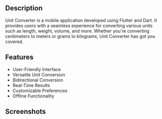 ## Description
Unit Converter is a mobile application developed using Flutter and Dart. It provides users with a seamless experience for converting various units such as length, weight, volume, and more. Whether you're converting centimeters to meters or grams to kilograms, Unit Converter has got you covered.

## Features
- User-Friendly Interface
- Versatile Unit Conversion
- Bidirectional Conversion
- Real-Time Results
- Customizable Preferences
- Offline Functionality

## Screenshots
